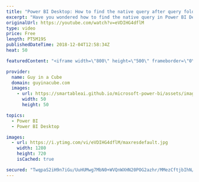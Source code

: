 ```yaml
---
title: "Power BI Desktop: How to find the native query after query folding"
excerpt: "Have you wondered how to find the native query in Power BI Desktop after query folding does its thing? Do you even know what query folding is? In this video, Adam looks at how you can find the query that will be sent to your data source and a few things to be aware of. This applies to Power Query in"
originalUrl: https://youtube.com/watch?v=eVDIHG4dflM
type: video
price: Free
length: PT5M19S
publishedDateTime: 2018-12-04T12:58:34Z
heat: 50

featuredContent: "<iframe width=\"800\" height=\"500\" frameborder=\"0\" src=\"https://www.youtube.com/embed/eVDIHG4dflM\" allow=\"accelerometer; autoplay; encrypted-media; gyroscope; picture-in-picture\" allowfullscreen></iframe>"

provider:
  name: Guy in a Cube
  domain: guyinacube.com
  images:
    - url: https://smartableai.github.io/microsoft-power-bi/assets/images/organizations/guyinacube.com-50x50.jpg
      width: 50
      height: 50

topics:
  - Power BI
  - Power BI Desktop

images:
  - url: https://i.ytimg.com/vi/eVDIHG4dflM/maxresdefault.jpg
    width: 1280
    height: 720
    isCached: true

secured: "TwqpaS2iH9n7iGu/UuHUMwg7MbN0+WVQnWXHN20POG2azhr/MMezCftjbIhN/7hVtxX8xUCPYSwb/XznI+cY4sq2n7EPVHa3TalUUn+7VG9aNpZVyb6kl5VXApvdgpAaZ5U0UODasfv+yhYS7wXZipxLW0T2yxGJQSm74JsV04duFAUCtKDN1F1PNUJFC6UYVW9GOErpEhQEFNF7Wo6VWKDOlsULPx4keNvWQX/QiPH/Lx8v9JY4A06Oee1eJyyLvdBH8kgBJhyIXsoJs3Ad6gKmOn5wFZUQs0alLgHK8VbF/Fz5xfmK5ch3T0NWampbW/QOc+1cJFy5ClYrWlOUVa5LXAXBj35rmMIXzW5CaMjU9+6isDP0aBoRAnEz54NFlv4ceXE9ctzLwqy0wVpj++eoDEHBIswiykzMT3xDo8c=;1TrLaedr/rDUhA7yXwa/gg=="
---
```


